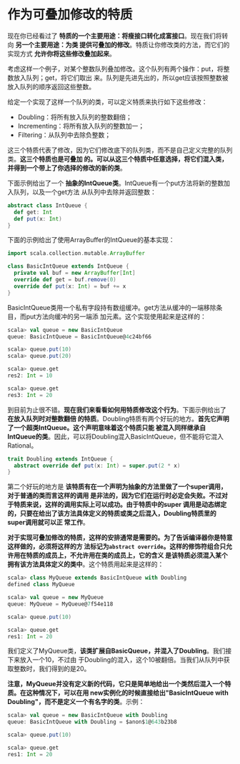 作为可叠加修改的特质
===================================================================================
现在你已经看过了 **特质的一个主要用途：将瘦接口转化成富接口**。现在我们将转向 **另一个主要用途：为类
提供可叠加的修改**。特质让你修改类的方法，而它们的实现方式 **允许你将这些修改叠加起来**。

考虑这样一个例子，对某个整数队列叠加修改。这个队列有两个操作：put，将整数放入队列；get，将它们取出
来。队列是先进先出的，所以get应该按照整数被放入队列的顺序返回这些整数。

给定一个实现了这样一个队列的类，可以定义特质来执行如下这些修改：
+ Doubling：将所有放入队列的整数翻倍；
+ Incrementing：将所有放入队列的整数加一；
+ Filtering：从队列中去除负整数；

这三个特质代表了修改，因为它们修改底下的队列类，而不是自己定义完整的队列类。**这三个特质也是可叠加
的。可以从这三个特质中任意选择，将它们混入类，并得到一个带上了你选择的修改的新的类**。

下面示例给出了一个 **抽象的IntQueue类**。IntQueue有一个put方法将新的整数加入队列，以及一个get方法
从队列中去除并返回整数：
```scala
abstract class IntQueue {
  def get: Int
  def put(x: Int)
}
```
下面的示例给出了使用ArrayBuffer的IntQueue的基本实现：
```scala
import scala.collection.mutable.ArrayBuffer

class BasicIntQueue extends IntQueue {
  private val buf = new ArrayBuffer[Int]
  override def get = buf.remove(0)
  override def put(x: Int) = buf += x
}
```
BasicIntQueue类用一个私有字段持有数组缓冲。get方法从缓冲的一端移除条目，而put方法向缓冲的另一端添
加元素。这个实现使用起来是这样的：
```scala
scala> val queue = new BasicIntQueue
queue: BasicIntQueue = BasicIntQueue@4c24bf66

scala> queue.put(10)
scala> queue.put(20)

scala> queue.get
res2: Int = 10

scala> queue.get
res3: Int = 20
```
到目前为止很不错。**现在我们来看看如何用特质修改这个行为**。下面示例给出了 **在放入队列时对整数翻倍
的特质**。Doubling特质有两个好玩的地方。**首先它声明了一个超类IntQueue。这个声明意味着这个特质只能
被混入同样继承自IntQueue的类**。因此，可以将Doubling混入BasicIntQueue，但不能将它混入Rational。
```scala
trait Doubling extends IntQueue {
  abstract override def put(x: Int) = super.put(2 * x)
}
```
第二个好玩的地方是 **该特质有在一个声明为抽象的方法里做了一个super调用，对于普通的类而言这样的调用
是非法的，因为它们在运行时必定会失败。不过对于特质来说，这样的调用实际上可以成功。由于特质中的super
调用是动态绑定的，只要在给出了该方法具体定义的特质或类之后混入，Doubling特质里的super调用就可以正
常工作**。

**对于实现可叠加修改的特质，这样的安排通常是需要的。为了告诉编译器你是特意这样做的，必须将这样的方
法标记为`abstract override`。这样的修饰符组合只允许用在特质的成员上，不允许用在类的成员上，它的含义
是该特质必须混入某个拥有该方法具体定义的类中**。这个特质用起来是这样的：
```scala
scala> class MyQueue extends BasicIntQueue with Doubling
defined class MyQueue

scala> val queue = new MyQueue
queue: MyQueue = MyQueue@7f54e118

scala> queue.put(10)

scala> queue.get
res1: Int = 20
```
我们定义了MyQueue类，**该类扩展自BasicQueue，并混入了Doubling**。我们接下来放入一个10，不过由
于Doubling的混入，这个10被翻倍。当我们从队列中获取整数时，我们得到的是20。

**注意，MyQueue并没有定义新的代码，它只是简单地给出一个类然后混入一个特质。在这种情况下，可以在用
new实例化的时候直接给出"BasicIntQueue with Doubling"，而不是定义一个有名字的类**。示例：
```scala
scala> val queue = new BasicIntQueue with Doubling
queue: BasicIntQueue with Doubling = $anon$1@643b23b8

scala> queue.put(10)

scala> queue.get
res1: Int = 20
```






